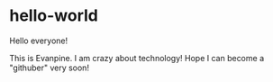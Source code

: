 # hello-world

Hello everyone!

This is Evanpine. I am crazy about technology! Hope I can become a "githuber" very soon! 

